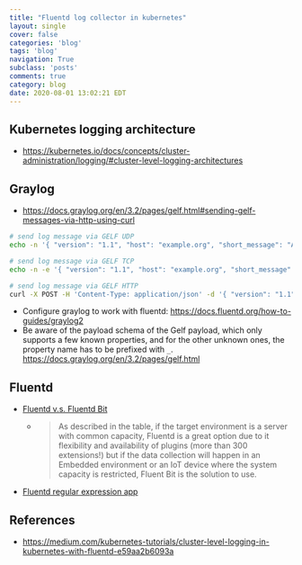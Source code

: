 ```yaml
---
title: "Fluentd log collector in kubernetes"
layout: single
cover: false
categories: 'blog'
tags: 'blog'
navigation: True
subclass: 'posts'
comments: true
category: blog
date: 2020-08-01 13:02:21 EDT
---
```



## Kubernetes logging architecture

- https://kubernetes.io/docs/concepts/cluster-administration/logging/#cluster-level-logging-architectures


## Graylog

- https://docs.graylog.org/en/3.2/pages/gelf.html#sending-gelf-messages-via-http-using-curl

```bash
# send log message via GELF UDP
echo -n '{ "version": "1.1", "host": "example.org", "short_message": "A short message", "level": 5, "_some_info": "foo" }' | nc -w0 -u graylog.example.com 12201

# send log message via GELF TCP
echo -n -e '{ "version": "1.1", "host": "example.org", "short_message": "A short message", "level": 5, "_some_info": "foo" }'"\0" | nc -w0 graylog.example.com 12201

# send log message via GELF HTTP
curl -X POST -H 'Content-Type: application/json' -d '{ "version": "1.1", "host": "example.org", "short_message": "A short message", "level": 5, "_some_info": "foo" }' 'http://graylog.example.com:12201/gelf'
```

- Configure graylog to work with fluentd: https://docs.fluentd.org/how-to-guides/graylog2
- Be aware of the payload schema of the Gelf payload, which only supports a few known properties, and for the other unknown ones, the property name has to be prefixed with `_`. https://docs.graylog.org/en/3.2/pages/gelf.html

## Fluentd

- [Fluentd v.s. Fluentd Bit](https://fluentbit.io/documentation/0.8/about/fluentd_and_fluentbit.html)
  - > As described in the table, if the target environment is a server with common capacity, Fluentd is a great option due to it flexibility and availability of plugins (more than 300 extensions!) but if the data collection will happen in an Embedded environment or an IoT device where the system capacity is restricted, Fluent Bit is the solution to use.
- [Fluentd regular expression app](https://fluentular.herokuapp.com/)

## References

- https://medium.com/kubernetes-tutorials/cluster-level-logging-in-kubernetes-with-fluentd-e59aa2b6093a

